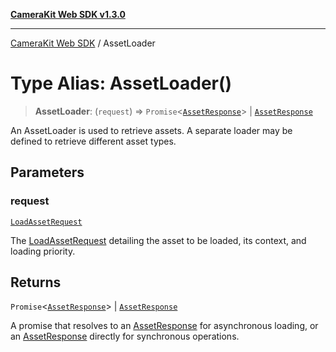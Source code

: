 [**CameraKit Web SDK v1.3.0**](../README.md)

***

[CameraKit Web SDK](../globals.md) / AssetLoader

# Type Alias: AssetLoader()

> **AssetLoader**: (`request`) => `Promise`\<[`AssetResponse`](AssetResponse.md)\> \| [`AssetResponse`](AssetResponse.md)

An AssetLoader is used to retrieve assets. A separate loader may be defined to retrieve different asset types.

## Parameters

### request

[`LoadAssetRequest`](../interfaces/LoadAssetRequest.md)

The [LoadAssetRequest](../interfaces/LoadAssetRequest.md) detailing the asset to be loaded, its context, and loading priority.

## Returns

`Promise`\<[`AssetResponse`](AssetResponse.md)\> \| [`AssetResponse`](AssetResponse.md)

A promise that resolves to an [AssetResponse](AssetResponse.md) for asynchronous loading,
or an [AssetResponse](AssetResponse.md) directly for synchronous operations.
